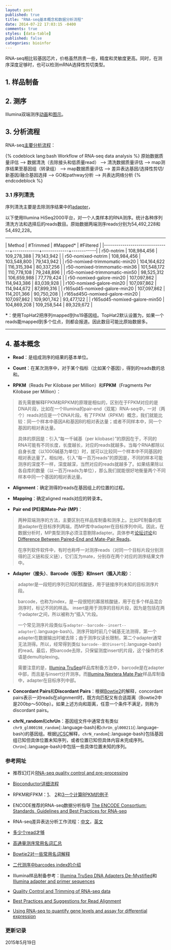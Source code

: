 ```yaml
---
layout: post
published: true
title: "RNA-seq基本概念和数据分析流程"
date: 2014-07-22 17:03:15 -0400
comments: true
styles: [data-table]
published: false
categories: bioinfor
---
```


RNA-seq相比较基因芯片，价格虽然昂贵一些，精度和灵敏度更高。同时，在测序深度足够时，也可以检测mRNA选择性剪切类型。

## 1. 样品制备 ##



<!--more-->


## 2. 测序 ##

Illumina双端测序[动画](http://www.illumina.com/technology/next-generation-sequencing/paired-end-sequencing_assay.html)和[图示](http://onetipperday.blogspot.sg/2013/12/illumina-hiseq2000-adapter-and.html)。

## 3. 分析流程 ##

RNA-seq[主要分析流程](http://blog.qiuworld.com:8080/archives/2343)：


{% codeblock lang:bash Workflow of RNA-seq data analysis %}
原始数据质量评估 -->
数据清洗（去除接头和低质量read） -->
清洗数据质量评估 -->
map测序结果至基因组（转录组） -->
map数据质量评估 -->
差异表达基因/选择性剪切/新基因/融合基因选择 -->
GO和pathway分析 -->
共表达网络分析
{% endcodeblock %}



### 3.1 序列清洗 ###

序列清洗主要是去除测序结果中的[adapter](http://onetipperday.blogspot.sg/2013/06/illumina-hiseq2000-adapter.html)，

以下使用Illumina HiSeq2000平台，对一个人类样本的RNA测序。统计各种序列清洗方法和选择后的reads数目。原始数据两端测序reads分别为54,492,228和54,492,228。

-----------------------

| Method                         | #Trimmed    | #Mapped*    | #Filtered  |
|--------------------------------+-------------+-------------+------------|
| r50-notrim                     | 108,984,456 | 109,278,388 | 79,143,942 |
| r50-nomixed-notrim             | 108,984,456 | 103,548,800 | 79,143,942 |
| r50-nomixed-trimmomatic-min20  | 104,164,622 | 116,315,394 | 80,337,256 |
| r50-nomixed-trimmomatic-min36  | 101,548,172 | 110,778,108 | 79,248,896 |
| r50-nomixed-trimmomatic-min50  | 98,525,312  | 106,659,988 | 77,779,424 |
| r50-nomixed-galore-min20       | 107,097,862 | 114,943,386 | 83,039,928 |
| r100-nomixed-galore-min20      | 107,097,862 | 114,944,672 | 87,899,316 |
| r165sd45-nomixed-galore-min20  | 107,097,862 | 114,201,366 | 90,750,208 |
| r165sd45G-nomixed-galore-min20 | 107,097,862 | 109,901,742 | 93,477,122 |
| r165sd45-nomixed-galore-min50  | 104,869,208 | 109,258,544 | 89,329,672 |

**\***：使用TopHat2把序列mapped到hs19基因组。TopHat2默认设置为，如果一个reads能mapped到多个位点，则都会报道。因此数目可能比原始数据多。

-----------------------





## 4. 基本概念 ##

* **Read**：是组成测序的结果的基本单位。

* **Count**：在某次测序中，对于某个指标（比如某个基因），得到的reads数的总和。

* **RPKM**（Reads Per Kilobase per Million）和**FPKM**（Fragments Per Kilobase per Million）：

> 首先需要解释FPKM和RPKM的原理是相似的，区别在于FPKM对应的是DNA片段，比如在一个Illumina的pair-end（双尾）RNA-seq中，一对（两个）reads对应是一个DNA片段。有了FPKM（RPKM）概念，我们就能比较：同一个样本中基因A和基因B的相对表达量；或者不同样本中，同一个基因的相对表达量。
>
> 具体的原因是：引入“每一千碱基（per kilobase）”的原因在于，不同的RNA可能有不同长度，长度越长，对应的reads就越多。当每个RNA都除以自身长度（以1000碱基为单位）时，就可以比较同一个样本中不同基因的相对表达量了。相似地，引入“每一百万reads”的原因是，不同的样本可能测序的深度不一样，深度越深，当然对应的reads就越多了。如果结果除以各自库的数量（以一百万reads为单位），那么我们就能很好地衡量两个不同样本中同一个基因的相对表达量。

* **Alignment**：确定测得的reads在基因组上的位置的过程。

* **Mapping**：确定aligned reads对应的转录本。

* **Pair end (PE)**和**Mate-Pair (MP)**：

> 两种双端测序的方法，主要区别在样品库制备和测序上。比如PE制备的库是adapter在目标序列两端，而MP库中adapter在目标序列中间。因此，在数据分析时，MP类型测序必须注意剔除adapter。具体参考[论坛讨论](http://seqanswers.com/forums/showthread.php?t=503)和[Difference Between Paired-End and Mate-Pair Reads](http://scottmyourstone.blogspot.sg/2013/11/difference-between-paired-end-and-mate.html)。
>
> 在序列软件软件中，有时也称呼一对测序reads（对同一个目标片段分别测得的正义链和反义链），它们互为mate，分别存在两个对应的测序结果文件中。


* **Adapter（接头）**、**Barcode（标签）**和**Insert（插入片段）**：

> adapter是一段短的序列已知的核酸链，用于链接序列未知的目标测序片段。
> 
> barcode，也称为index，是一段很短的寡居核酸链，用于在多个样品混合测序时，标记不同的样品。
> insert是用于测序的目标片段，因为是包括在两个adapter之间，所以被称为“插入”片段。
>
> 一个常见测序片段类似与`adapter--barcode--insert--adapter`{:.language-bash}。测序开始时前几个碱基无法测得，第一个adapter在数据输出时被去除；由于测序仪读长限制，第二个adapter通常无法测得。所以，经常得到类似 `barcode--部分insert`{:.language-bash}的read。最后，把barcode去除，只保留测度insert的片段，这个操作的术语是demultiplexing。
>
> 需要注意的是，[Illumina TruSeq](http://www.illumina.com/documents/products/datasheets/datasheet_truseq_sample_prep_kits.pdf)样品库制备方法中，barcode是在adapter中部，而且是与insert分开测序。而[Illumina Nextera Mate Pair](http://res.illumina.com/documents/products/technotes/technote_nextera_matepair_data_processing.pdf)样品库制备中，adapter在目标序列中部。

* **Concordant Pairs**和**Discordant Pairs**：根据[Bowtie2](http://bowtie-bio.sourceforge.net/bowtie2/manual.shtml#paired-inputs)的解释，concordant pairs表示一对reads在alignment时，既方向匹配又有合适距离（Bowtie2中是200bp～500bp）。如果上述方向和距离，任意一个条件不满足，则称为discordant pairs。

* **chrN_random**和**chrUn**：基因组文件中通常含有类似`chr9_gl000198_random`{:.language-bash}和`chrUn_gl000211`{:.language-bash}的基因组。根据[UCSC](https://genome.ucsc.edu/FAQ/FAQdownloads.html#download11)解释，`chrN_random`{:.language-bash}包括基因组已知但具体位置未知序列，或者位置已知但具体内容未完成序列。`ChrUn`{:.language-bash}中包括一些具体位置未知的序列。








### 参考网址 ###

* 推荐幻灯片[RNA-seq quality control and pre-processing](http://www.slideshare.net/mikaelhuss/all-bio-rnaseqqc?from_action=save)

* [Bioconductor详细流程](http://faculty.ucr.edu/~tgirke/HTML_Presentations/Manuals/Workshop_Dec_12_16_2013/Rrnaseq/Rrna)

* RPKM和FPKM：[1](http://jefworks.com/rpkm-and-fpkm-explained/)、 [2](http://www.cureffi.org/2013/09/12/counts-vs-fpkms-in-rna-seq/)和[3一个计算RPKM的例子](http://www.partek.com/Tutorials/microarray/User_Guides/UnderstandingReads.pdf)

* ENCODE推荐的RNA-seq数据分析指导 [The ENCODE Consortium: Standards, Guidelines and Best Practices for RNA-seq](http://genome.ucsc.edu/ENCODE/protocols/dataStandards/ENCODE_RNAseq_Standards_V1.0.pdf)

* RNA-seq差异表达分析工作流程：[中文](http://216.49.144.90:8080/archives/3007/comment-page-2)，[英文](http://vallandingham.me/RNA_seq_differential_expression.html)

* [多少个read才够](http://www.rna-seqblog.com/how-many-reads-are-enough/)

* [高通量测序常用名词汇总](http://www.macrogencn.com/_d275872179.htm)

* [Bowtie2对一些常用名词解释](http://bowtie-bio.sourceforge.net/bowtie2/manual.shtml#paired-inputs) 


* [二代测序中barcodes index的介绍](http://www.plob.org/2014/11/09/8672.html)

* Illumina样品制备参考：[Illumina TruSeq DNA Adapters De-Mystified](https://www.med.unc.edu/pharm/calabreselab/files/tufts-sequencing-primer)和[Illumina adapter and primer sequences](http://bioinformatics.cvr.ac.uk/blog/illumina-adapter-and-primer-sequences/)

* [Quality Control and Trimming of RNA-seq data](http://www.research.janahang.com/quality-control-and-trimming-of-rna-seq-data/)

* [Best Practices and Suggestions for Read Alignment](http://cgrlucb.wikispaces.com/file/view/readMapping.pdf)

* [Using RNA-seq to quantify gene levels and assay for differential expression](http://barcwiki.wi.mit.edu/wiki/SOPs/rna-seq-diff-expressions) 




### 更新记录 ###

2015年5月19日
